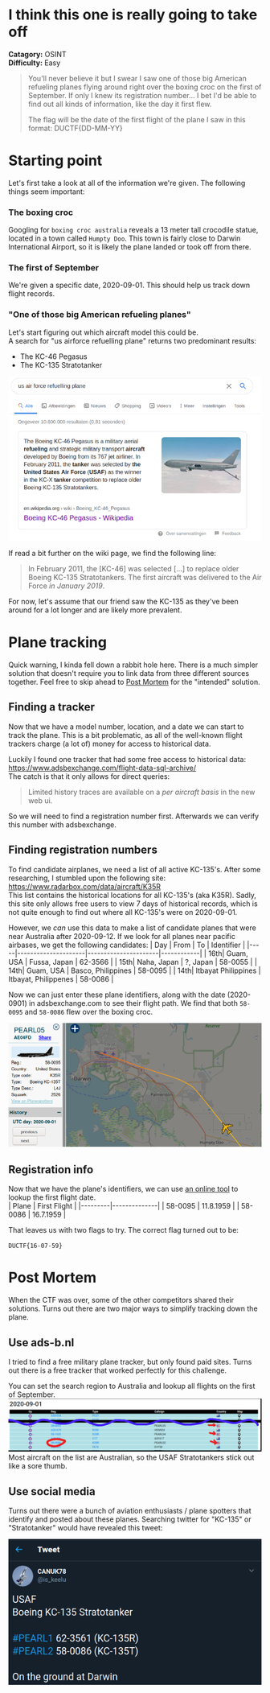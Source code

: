 # I think this one is really going to take off
**Catagory:** OSINT  
**Difficulty:** Easy  
> You'll never believe it but I swear I saw one of those big American refueling planes flying around right over the boxing croc on the first of September. If only I knew its registration number... I bet I'd be able to find out all kinds of information, like the day it first flew.
> 
> The flag will be the date of the first flight of the plane I saw in this format: DUCTF{DD-MM-YY}

# Starting point

Let's first take a look at all of the information we're given. The following things seem important:

### The boxing croc
Googling for `boxing croc australia` reveals a 13 meter tall crocodile statue, located in a town called `Humpty Doo`.  This town is fairly close to Darwin International Airport, so it is likely the plane landed or took off from there.  

### The first of September
We're given a specific date, 2020-09-01. This should help us track down flight records.

### "One of those big American refueling planes"

Let's start figuring out which aircraft model this could be.  
A search for "us airforce refuelling plane" returns two predominant results:
* The KC-46 Pegasus
* The KC-135 Stratotanker  

![](res/us-google.png)

If read a bit further on the wiki page, we find the following line:
> In February 2011, the [KC-46] was selected [...] to replace older Boeing KC-135 Stratotankers. The first aircraft was delivered to the Air Force _in January 2019_.  
  
For now, let's assume that our friend saw the KC-135 as they've been around for a lot longer and are likely more prevalent.  
 
# Plane tracking

Quick warning, I kinda fell down a rabbit hole here. There is a much simpler solution that doesn't require you to link data from three different sources together. Feel free to skip ahead to [Post Mortem](#post-mortem) for the "intended" solution.  


## Finding a tracker
Now that we have a model number, location, and a date we can start to track the plane. This is a bit problematic, as all of the well-known flight trackers charge (a lot of) money for access to historical data.  

Luckily I found one tracker that had some free access to historical data:  
https://www.adsbexchange.com/flight-data-sql-archive/  
The catch is that it only allows for direct queries:
> Limited history traces are available on a _per aircraft basis_ in the new web ui. 
  
So we will need to find a registration number first. Afterwards we can verify this number with adsbexchange.

## Finding registration numbers

To find candidate airplanes, we need a list of all active KC-135's.
After some researching, I stumbled upon the following site: https://www.radarbox.com/data/aircraft/K35R   
This list contains the historical locations for all KC-135's (aka K35R). Sadly, this site only allows free users to view 7 days of historical records, which is not quite enough to find out where all KC-135's were on 2020-09-01.  
  
However, we _can_ use this data to make a list of candidate planes that were near Australia after 2020-09-12. If we look for all planes near pacific airbases, we get the following candidates:
| Day | From                | To                   | Identifier |
|-----|---------------------|----------------------|------------|
| 16th| Guam, USA           | Fussa, Japan         | 62-3566    |
| 15th| Naha, Japan         | ?, Japan             | 58-0055    |
| 14th| Guam, USA           | Basco, Philippines   | 58-0095    |
| 14th| Itbayat Philippines | Itbayat, Philippenes | 58-0086    |
  
Now we can just enter these plane identifiers, along with the date (2020-0901) in adsbexchange.com to see their flight path. We find that both `58-0095` and `58-0086` flew over the boxing croc.

![](res/plane.png)

## Registration info
Now that we have the plane's identifiers, we can use [an online tool](https://www.planelogger.com) to lookup the first flight date.  
| Plane   | First Flight | 
|---------|--------------|
| 58-0095 | 11.8.1959    |
| 58-0086 | 16.7.1959    |

That leaves us with two flags to try. The correct flag turned out to be:
```
DUCTF{16-07-59}
```


# Post Mortem
When the CTF was over, some of the other competitors shared their solutions. Turns out there are two major ways to simplify tracking down the plane.  
  
## Use ads-b.nl
I tried to find a free military plane tracker, but only found paid sites. Turns out there is a free tracker that worked perfectly for this challenge.  

 You can set the search region to Australia and lookup all flights on the first of September.
![](res/ads-b.png)  
Most aircraft on the list are Australian, so the USAF Stratotankers stick out like a sore thumb.

## Use social media
Turns out there were a bunch of aviation enthusiasts / plane spotters that identify and posted about these planes. Searching twitter for "KC-135" or "Stratotanker" would have revealed this tweet:

![](res/tweet.png)
